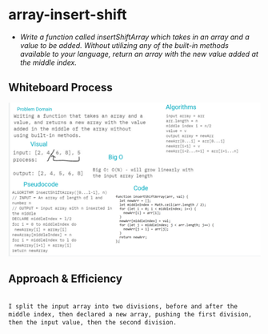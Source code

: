 
# array-insert-shift

- *Write a function called insertShiftArray which takes in an array and a value to be added. Without utilizing any of the built-in methods available to your language, return an array with the new value added at the middle index.*

## Whiteboard Process

![image info](../img/shiftarray.png)

## Approach & Efficiency

```

I split the input array into two divisions, before and after the middle index, then declared a new array, pushing the first division, then the input value, then the second division.

```
